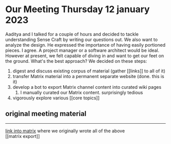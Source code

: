 # Our Meeting Thursday 12 january 2023

Aaditya and I talked for a couple of hours and decided to tackle understanding Sense Craft by writing our questions out. We also want to analyze the design. He expressed the importance of having easily portioned pieces. I agree. A project manager or a software architect would be ideal. However at present, we felt capable of diving in and want to get our feet on the ground. What's the best approach? We decided on these steps:

1.  digest and discuss existing corpus of material (gather [[links]] to all of it)
2.  transfer Matrix material into a permanent separate website (done. this is it)
3.  develop a bot to export Matrix channel content into curated wiki pages
	1. I manually curated our Matrix content. surprisingly tedious
2. vigorously explore various [[core topics]]

## original meeting material
---
[link into matrix](https://matrix.to/#/!ZNJvFbkFgbYJBUEJSt:matrix.org/$E3TK-CTSO86d5cFYd3T4vC3PbTcAh0a4Wgy65nBkG-0?via=matrix.org) where we originally wrote all of the above  
[[matrix export]]  
